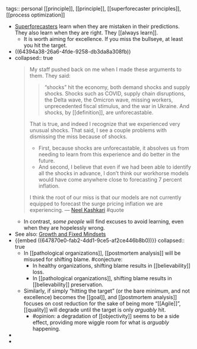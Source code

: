 tags:: personal [[principle]], [[principle]], [[superforecaster principles]], [[process optimization]]

- [Superforecasters](https://fs.blog/ten-commandments-for-superforecasters/) learn when they are mistaken in their predictions. They also learn when they are right. They [[always learn]].
	- It is worth aiming for excellence. If you miss the bullseye, at least you hit the target.
- ((64394a38-26a6-4fde-9258-db3da8a308fb))
- collapsed:: true
  > My  staff pushed back on me when I made these arguments to them. They said:
  >> “shocks” hit the economy, both demand shocks and supply shocks. Shocks  such as COVID, supply chain disruptions, the Delta wave, the Omicron wave, missing workers, unprecedented fiscal stimulus, and the war in Ukraine. And shocks, by [[definition]], are unforecastable.
  > 
  > That is true, and indeed I recognize that we experienced very unusual shocks. That said, I see a couple problems with dismissing the miss because of shocks.
  > * First, because shocks are unforecastable, it absolves us from needing to learn from this experience and do better in the future.
  > * And second, I believe that even if we had been able to identify all the shocks in advance, I don’t think our workhorse models would have come anywhere close to forecasting 7 percent inflation. 
  >
  > I think the root of our miss is that our models are not currently equipped to forecast the surge pricing inflation we are experiencing.
  > — [Neel Kashkari](https://medium.com/@neelkashkari/why-we-missed-on-inflation-and-implications-for-monetary-policy-going-forward-fcd157e2ffcf) #quote
	- In contrast, _some people_ will find excuses to avoid learning, even when they are hopelessly wrong.
- See also: [Growth and Fixed Mindsets](https://fs.blog/carol-dweck-mindset/)
- {{embed ((647870e0-fab2-4dd1-9ce5-af2ce446b8b0))}}
  collapsed:: true
	- In [[pathological organizations]], [[postmortem analysis]] will be misused for shifting blame. #conjecture:
	  * In healthy organizations, shifting blame results in [[believability]] loss.
	  * In [[pathological organizations]], shifting blame results in [[believability]] preservation.
	- Similarly, if simply “hitting the target” (or the bare minimum, and not excellence) becomes the [[goal]], and [[postmortem analysis]] focuses on cost reduction for the sake of being more “[[Agile]]”, [[quality]] will degrade until the target is only _arguably_ hit.
		- #opinion: a degradation of [[objectivity]] seems to be a side effect, providing more wiggle room for what is _arguably_ happening.
-
-